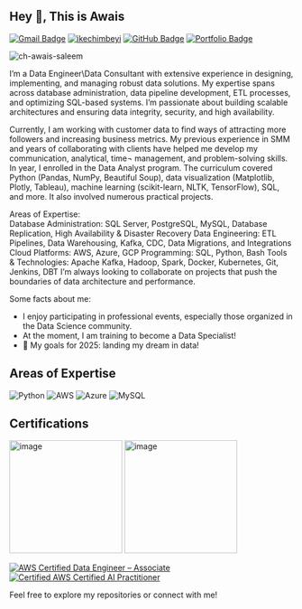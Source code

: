 ## Hey 👋, This is Awais 

[![Gmail Badge](https://img.shields.io/badge/-Email-D14836?style=flat&logo=Gmail&logoColor=white)](mailto:awaissaleem35@gmail.com)
[![ikechimbeyi](https://img.shields.io/badge/-LinkedIn-blue?style=flat&logo=Linkedin&logoColor=white)](https://www.linkedin.com/in/chawaissaleem)
[![GitHub Badge](https://img.shields.io/badge/-GitHub-181717?style=flat&logo=github&logoColor=white)](https://github.com/ch-awais-saleem)
[![Portfolio Badge](https://img.shields.io/badge/-Portfolio-24292E?style=flat&logo=Google-Chrome&logoColor=white)](https://your-portfolio-url.com)
<p align=left> <img src=https://komarev.com/ghpvc/?username=ch-awais-saleem alt=ch-awais-saleem /> </p>


I’m a Data Engineer\Data Consultant  with extensive experience in designing, implementing, and managing robust data solutions. My expertise spans across database administration, data pipeline development, ETL processes, and optimizing SQL-based systems. I’m passionate about building scalable architectures and ensuring data integrity, security, and high availability.

Currently, I am working with customer data to find ways of attracting more followers and increasing business metrics. My previous experience in SMM and years of collaborating with clients have helped me develop my communication, analytical, time¬ management, and problem-solving skills. In year, I enrolled in the Data Analyst program. The curriculum covered Python (Pandas, NumPy, Beautiful Soup), data visualization (Matplotlib, Plotly, Tableau), machine learning (scikit-learn, NLTK, TensorFlow), SQL, and more. It also involved numerous practical projects.

Areas of Expertise:  
Database Administration: SQL Server, PostgreSQL, MySQL, Database Replication, High Availability & Disaster Recovery
Data Engineering: ETL Pipelines, Data Warehousing, Kafka, CDC, Data Migrations, and Integrations
Cloud Platforms: AWS, Azure, GCP
Programming: SQL, Python, Bash
Tools & Technologies: Apache Kafka, Hadoop, Spark, Docker, Kubernetes, Git, Jenkins, DBT
I’m always looking to collaborate on projects that push the boundaries of data architecture and performance.

Some facts about me:

- I enjoy participating in professional events, especially those organized in the Data Science community. 
- At the moment, I am training to become a Data Specialist! 
- 🎯 My goals for 2025: landing my dream in data!


## Areas of Expertise

![Python](https://img.shields.io/badge/-Python-3776AB?style=flat-square&logo=python&logoColor=white) 
![AWS](https://img.shields.io/badge/-AWS-232F3E?style=flat-square&logo=amazon-aws&logoColor=white) 
![Azure](https://img.shields.io/badge/-Azure-0089D6?style=flat-square&logo=microsoft-azure&logoColor=white)
![MySQL](https://img.shields.io/badge/-MySQL-4479A1?style=flat-square&logo=mysql&logoColor=white)

## Certifications
<img width="200" height="200" alt="image" src="https://github.com/user-attachments/assets/a39ee961-8b2c-472c-84a2-d543648f3751" />
<img width="200" height="200" alt="image" src="https://github.com/user-attachments/assets/c28e1a3f-d594-4014-82e8-b9cf8c0e736c" />

[![AWS Certified Data Engineer – Associate](https://img.shields.io/badge/AWS-Solutions%20Architect-blue)](https://www.credly.com/badges/f2156571-0570-42da-aa36-d9672b8cc974) 
[![Certified AWS Certified AI Practitioner](https://img.shields.io/badge/AWS-Solutions%20Architect-blue)](https://www.credly.com/badges/348f5bc1-232d-4c08-85a7-67edfcf31643) 


Feel free to explore my repositories or connect with me!
